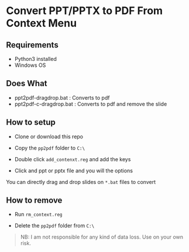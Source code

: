 # Convert PPT/PPTX to PDF From Context Menu

## Requirements

- Python3 installed
- Windows OS

## Does What

- ppt2pdf-dragdrop.bat : Converts to pdf
- ppt2pdf-c-dragdrop.bat : Converts to pdf and remove the slide

## How to setup

- Clone or download this repo

- Copy the `pp2pdf` folder to `C:\`

- Double click `add_contenxt.reg` and add the keys

- Click and ppt or pptx file and you will the options

You can directly drag and drop slides on `*.bat` files to convert

## How to remove

- Run `rm_context.reg`

- Delete the `pp2pdf` folder from `C:\`


> NB: I am not responsible for any kind of data loss. Use on your own risk.